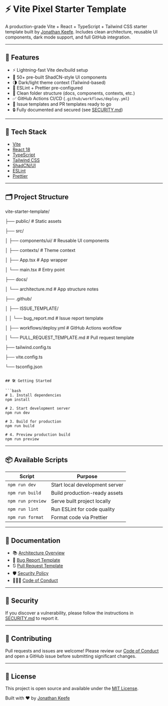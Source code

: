 # ⚡ Vite Pixel Starter Template

A production-grade Vite + React + TypeScript + Tailwind CSS starter template built by [Jonathan Keefe](https://github.com/jon8897). Includes clean architecture, reusable UI components, dark mode support, and full GitHub integration.

---

## 🚀 Features

- ⚡️ Lightning-fast Vite dev/build setup
- 🧱 50+ pre-built ShadCN-style UI components
- 🌗 Dark/light theme context (Tailwind-based)
- 🧰 ESLint + Prettier pre-configured
- 📁 Clean folder structure (docs, components, contexts, etc.)
- ✅ GitHub Actions CI/CD (`.github/workflows/deploy.yml`)
- 🐛 Issue templates and PR templates ready to go
- 🔒 Fully documented and secured (see [SECURITY.md](/SECURITY.md))

---

## 🧠 Tech Stack

- [Vite](https://vitejs.dev/)
- [React 18](https://reactjs.org/)
- [TypeScript](https://www.typescriptlang.org/)
- [Tailwind CSS](https://tailwindcss.com/)
- [ShadCN/UI](https://ui.shadcn.dev/)
- [ESLint](https://eslint.org/)
- [Prettier](https://prettier.io/)

---

## 🗂️ Project Structure

vite-starter-template/

├── public/                        # Static assets

├── src/

│   ├── components/ui/             # Reusable UI components

│   ├── contexts/                  # Theme context

│   ├── App.tsx                    # App wrapper

│   └── main.tsx                   # Entry point

├── docs/

│   └── architecture.md            # App structure notes

├── .github/

│   ├── ISSUE_TEMPLATE/

│   │   └── bug_report.md          # Issue report template

│   ├── workflows/deploy.yml       # GitHub Actions workflow

│   └── PULL_REQUEST_TEMPLATE.md   # Pull request template

├── tailwind.config.ts

├── vite.config.ts

└── tsconfig.json

```

## 🛠️ Getting Started

```bash
# 1. Install dependencies
npm install

# 2. Start development server
npm run dev

# 3. Build for production
npm run build

# 4. Preview production build
npm run preview

```

---

## 📦 Available Scripts

| Script | Purpose |
| --- | --- |
| `npm run dev` | Start local development server |
| `npm run build` | Build production-ready assets |
| `npm run preview` | Serve built project locally |
| `npm run lint` | Run ESLint for code quality |
| `npm run format` | Format code via Prettier |

---

## 🧾 Documentation

- 📚 [Architecture Overview](/docs/architecture.md)
- 🐞 [Bug Report Template](/.github/ISSUE_TEMPLATE/bug_report.md)
- 🔃 [Pull Request Template](/.github/PULL_REQUEST_TEMPLATE.md)
- 🛡️ [Security Policy](/SECURITY.md)
- 👨‍👩‍👧 [Code of Conduct](/CODE_OF_CONDUCT.md)

---

## 🔐 Security

If you discover a vulnerability, please follow the instructions in [SECURITY.md](/SECURITY.md) to report it.

---

## 🤝 Contributing

Pull requests and issues are welcome! Please review our [Code of Conduct](/CODE_OF_CONDUCT.md) and open a GitHub issue before submitting significant changes.

---

## 📄 License

This project is open source and available under the [MIT License](/LICENSE).


Built with ❤️ by [Jonathan Keefe](https://github.com/jon8897)